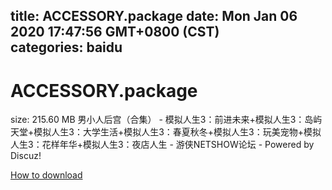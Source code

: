 
title: ACCESSORY.package
date: Mon Jan 06 2020 17:47:56 GMT+0800 (CST)    
categories: baidu
---

# ACCESSORY.package
size: 215.60 MB
 男小人后宫（合集） - 模拟人生3：前进未来+模拟人生3：岛屿天堂+模拟人生3：大学生活+模拟人生3：春夏秋冬+模拟人生3：玩美宠物+模拟人生3：花样年华+模拟人生3：夜店人生 - 游侠NETSHOW论坛 - Powered by Discuz!
 

[How to download](https://bpcam.bemobtrk.com/go/2ceec3aa-1ca2-46d6-b9ff-aaa5c184517c?jno=755)